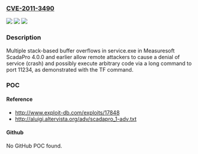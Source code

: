 ### [CVE-2011-3490](https://cve.mitre.org/cgi-bin/cvename.cgi?name=CVE-2011-3490)
![](https://img.shields.io/static/v1?label=Product&message=n%2Fa&color=blue)
![](https://img.shields.io/static/v1?label=Version&message=n%2Fa&color=blue)
![](https://img.shields.io/static/v1?label=Vulnerability&message=n%2Fa&color=brighgreen)

### Description

Multiple stack-based buffer overflows in service.exe in Measuresoft ScadaPro 4.0.0 and earlier allow remote attackers to cause a denial of service (crash) and possibly execute arbitrary code via a long command to port 11234, as demonstrated with the TF command.

### POC

#### Reference
- http://www.exploit-db.com/exploits/17848
- http://aluigi.altervista.org/adv/scadapro_1-adv.txt

#### Github
No GitHub POC found.

